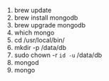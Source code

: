 1.	brew update
2.	brew install mongodb
3.	brew upgrade mongodb
4.	which mongo
5.	cd /usr/local/bin/
6.	mkdir -p /data/db
7.	sudo chown -r `id -u` /data/db
8.	mongod
9.	mongo
